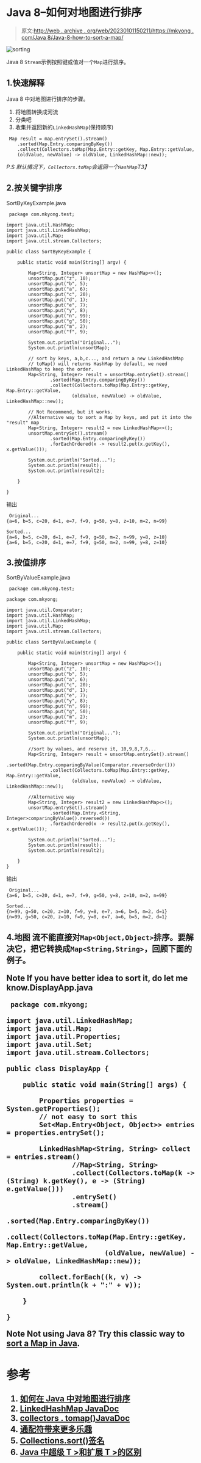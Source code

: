 # Java 8–如何对地图进行排序

> 原文:[http://web . archive . org/web/20230101150211/https://mkyong . com/Java 8/Java-8-how-to-sort-a-map/](http://web.archive.org/web/20230101150211/https://mkyong.com/java8/java-8-how-to-sort-a-map/)

![sorting](../Images/a0c8c065140400fd7caf7b8b7cc84c89.png)

Java 8 `Stream`示例按照键或值对一个`Map`进行排序。

## 1.快速解释

Java 8 中对地图进行排序的步骤。

1.  将地图转换成河流
2.  分类吧
3.  收集并返回新的`LinkedHashMap`(保持顺序)

```
 Map result = map.entrySet().stream()
	.sorted(Map.Entry.comparingByKey()) 			
	.collect(Collectors.toMap(Map.Entry::getKey, Map.Entry::getValue,
	(oldValue, newValue) -> oldValue, LinkedHashMap::new)); 
```

*P.S 默认情况下，`Collectors.toMap`会返回一个`HashMap`T3】*

## 2.按关键字排序

SortByKeyExample.java

```
 package com.mkyong.test;

import java.util.HashMap;
import java.util.LinkedHashMap;
import java.util.Map;
import java.util.stream.Collectors;

public class SortByKeyExample {

    public static void main(String[] argv) {

        Map<String, Integer> unsortMap = new HashMap<>();
        unsortMap.put("z", 10);
        unsortMap.put("b", 5);
        unsortMap.put("a", 6);
        unsortMap.put("c", 20);
        unsortMap.put("d", 1);
        unsortMap.put("e", 7);
        unsortMap.put("y", 8);
        unsortMap.put("n", 99);
        unsortMap.put("g", 50);
        unsortMap.put("m", 2);
        unsortMap.put("f", 9);

        System.out.println("Original...");
        System.out.println(unsortMap);

        // sort by keys, a,b,c..., and return a new LinkedHashMap
        // toMap() will returns HashMap by default, we need LinkedHashMap to keep the order.
        Map<String, Integer> result = unsortMap.entrySet().stream()
                .sorted(Map.Entry.comparingByKey())
                .collect(Collectors.toMap(Map.Entry::getKey, Map.Entry::getValue,
                        (oldValue, newValue) -> oldValue, LinkedHashMap::new));

        // Not Recommend, but it works.
        //Alternative way to sort a Map by keys, and put it into the "result" map
        Map<String, Integer> result2 = new LinkedHashMap<>();
        unsortMap.entrySet().stream()
                .sorted(Map.Entry.comparingByKey())
                .forEachOrdered(x -> result2.put(x.getKey(), x.getValue()));

        System.out.println("Sorted...");
        System.out.println(result);
        System.out.println(result2);

    }

} 
```

输出

```
 Original...
{a=6, b=5, c=20, d=1, e=7, f=9, g=50, y=8, z=10, m=2, n=99}

Sorted...
{a=6, b=5, c=20, d=1, e=7, f=9, g=50, m=2, n=99, y=8, z=10}
{a=6, b=5, c=20, d=1, e=7, f=9, g=50, m=2, n=99, y=8, z=10} 
```

## 3.按值排序

SortByValueExample.java

```
 package com.mkyong.test;

package com.mkyong;

import java.util.Comparator;
import java.util.HashMap;
import java.util.LinkedHashMap;
import java.util.Map;
import java.util.stream.Collectors;

public class SortByValueExample {

    public static void main(String[] argv) {

        Map<String, Integer> unsortMap = new HashMap<>();
        unsortMap.put("z", 10);
        unsortMap.put("b", 5);
        unsortMap.put("a", 6);
        unsortMap.put("c", 20);
        unsortMap.put("d", 1);
        unsortMap.put("e", 7);
        unsortMap.put("y", 8);
        unsortMap.put("n", 99);
        unsortMap.put("g", 50);
        unsortMap.put("m", 2);
        unsortMap.put("f", 9);

        System.out.println("Original...");
        System.out.println(unsortMap);

        //sort by values, and reserve it, 10,9,8,7,6...
        Map<String, Integer> result = unsortMap.entrySet().stream()
                .sorted(Map.Entry.comparingByValue(Comparator.reverseOrder()))
                .collect(Collectors.toMap(Map.Entry::getKey, Map.Entry::getValue,
                        (oldValue, newValue) -> oldValue, LinkedHashMap::new));

        //Alternative way
        Map<String, Integer> result2 = new LinkedHashMap<>();
        unsortMap.entrySet().stream()
                .sorted(Map.Entry.<String, Integer>comparingByValue().reversed())
                .forEachOrdered(x -> result2.put(x.getKey(), x.getValue()));

        System.out.println("Sorted...");
        System.out.println(result);
        System.out.println(result2);

    }
} 
```

输出

```
 Original...
{a=6, b=5, c=20, d=1, e=7, f=9, g=50, y=8, z=10, m=2, n=99}

Sorted...
{n=99, g=50, c=20, z=10, f=9, y=8, e=7, a=6, b=5, m=2, d=1}
{n=99, g=50, c=20, z=10, f=9, y=8, e=7, a=6, b=5, m=2, d=1} 
```

## 4.地图 <object>流不能直接对`Map<Object,Object>`排序。要解决它，把它转换成`Map<String,String>`，回顾下面的例子。

**Note**
If you have better idea to sort it, do let me know.DisplayApp.java

```
 package com.mkyong;

import java.util.LinkedHashMap;
import java.util.Map;
import java.util.Properties;
import java.util.Set;
import java.util.stream.Collectors;

public class DisplayApp {

    public static void main(String[] args) {

        Properties properties = System.getProperties();
        // not easy to sort this
        Set<Map.Entry<Object, Object>> entries = properties.entrySet();

        LinkedHashMap<String, String> collect = entries.stream()
                //Map<String, String>
                .collect(Collectors.toMap(k -> (String) k.getKey(), e -> (String) e.getValue()))
                .entrySet()
                .stream()
                .sorted(Map.Entry.comparingByKey())
                .collect(Collectors.toMap(Map.Entry::getKey, Map.Entry::getValue,
                        (oldValue, newValue) -> oldValue, LinkedHashMap::new));

        collect.forEach((k, v) -> System.out.println(k + ":" + v));

    }

} 
```

**Note**
Not using Java 8? Try this classic way to [sort a Map in Java](http://web.archive.org/web/20220627140652/https://www.mkyong.com/java/how-to-sort-a-map-in-java/).

## 参考

1.  [如何在 Java 中对地图进行排序](http://web.archive.org/web/20220627140652/https://www.mkyong.com/java/how-to-sort-a-map-in-java/)
2.  [LinkedHashMap JavaDoc](http://web.archive.org/web/20220627140652/https://docs.oracle.com/javase/8/docs/api/java/util/LinkedHashMap.html)
3.  [collectors . tomap()JavaDoc](http://web.archive.org/web/20220627140652/https://docs.oracle.com/javase/8/docs/api/java/util/stream/Collectors.html#toMap-java.util.function.Function-java.util.function.Function-)
4.  [通配符带来更多乐趣](http://web.archive.org/web/20220627140652/https://docs.oracle.com/javase/tutorial/extra/generics/morefun.html)
5.  [Collections.sort()签名](http://web.archive.org/web/20220627140652/https://docs.oracle.com/javase/6/docs/api/java/util/Collections.html#sort%28java.util.List%29)
6.  [Java 中超级 T >和扩展 T >的区别](http://web.archive.org/web/20220627140652/https://stackoverflow.com/questions/4343202/difference-between-super-t-and-extends-t-in-java)

<input type="hidden" id="mkyong-current-postId" value="14038"></object>